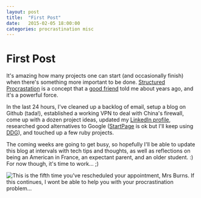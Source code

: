 ```yaml
---
layout: post
title:  "First Post"
date:   2015-02-05 18:00:00
categories: procrastination misc
---
```


First Post
==========


It's amazing how many projects one can start (and occasionally finish) when there's something more important to be done. [Structured Procrastation](http://www.structuredprocrastination.com/) is a concept that a [good friend](https://twitter.com/thedward) told me about years ago, and it's a powerful force.

In the last 24 hours, I've cleaned up a backlog of email, setup a blog on Github (tada!), established a working VPN to deal with China's firewall, come up with a dozen project ideas, updated my [LinkedIn profile](http://www.linkedin.com/in/seren), researched good alternatives to Google ([StartPage](https://startpage.com) is ok but I'll keep using [DDG](https://duckduckgo.com)), and touched up a few ruby projects.

The coming weeks are going to get busy, so hopefully I'll be able to update this blog at intervals with tech tips and thoughts, as well as reflections on being an American in France, an expectant parent, and an older student. :) For now though, it's time to work... ;)


![This is the fifth time you've rescheduled your appointment, Mrs Burns. If this continues, I wont be able to help you with your procrastination problem...](http://i.imgur.com/d43KrKZ.jpg)
